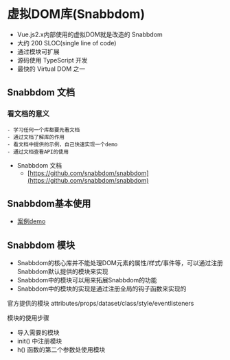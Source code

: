 # 虚拟DOM库(Snabbdom)
- Vue.js2.x内部使用的虚拟DOM就是改造的 Snabbdom
- 大约 200 SLOC(single line of code)
- 通过模块可扩展
- 源码使用 TypeScript 开发
- 最快的 Virtual DOM 之一


## Snabbdom 文档
### 看文档的意义
    - 学习任何一个库都要先看文档
    - 通过文档了解库的作用
    - 看文档中提供的示例，自己快速实现一个demo
    - 通过文档查看API的使用
- Snabbdom 文档
    - [https://github.com/snabbdom/snabbdom](https://github.com/snabbdom/snabbdom)

## Snabbdom基本使用

- [案例demo](https://github.com/Humphrey2021/Snabbdom-demo/tree/main/src)

## Snabbdom 模块
- Snabbdom的核心库并不能处理DOM元素的属性/样式/事件等，可以通过注册Snabbdom默认提供的模块来实现
- Snabbdom中的模块可以用来拓展Snabbdom的功能
- Snabbdom中的模块的实现是通过注册全局的钩子函数来实现的

官方提供的模块
attributes/props/dataset/class/style/eventlisteners

模块的使用步骤
- 导入需要的模块
- init() 中注册模块
- h() 函数的第二个参数处使用模块
